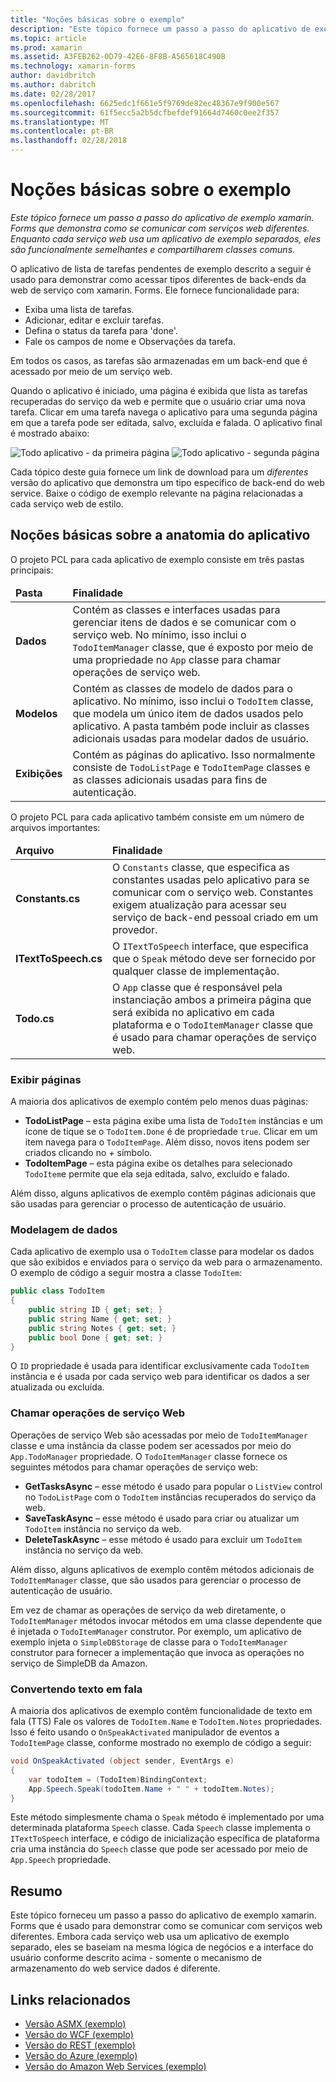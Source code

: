 ```yaml
---
title: "Noções básicas sobre o exemplo"
description: "Este tópico fornece um passo a passo do aplicativo de exemplo xamarin. Forms que demonstra como se comunicar com serviços web diferentes. Enquanto cada serviço web usa um aplicativo de exemplo separados, eles são funcionalmente semelhantes e compartilharem classes comuns."
ms.topic: article
ms.prod: xamarin
ms.assetid: A3FEB262-0D79-42E6-8F8B-A565618C490B
ms.technology: xamarin-forms
author: davidbritch
ms.author: dabritch
ms.date: 02/28/2017
ms.openlocfilehash: 6625edc1f661e5f9769de82ec48367e9f900e567
ms.sourcegitcommit: 61f5ecc5a2b5dcfbefdef91664d7460c0ee2f357
ms.translationtype: MT
ms.contentlocale: pt-BR
ms.lasthandoff: 02/28/2018
---
```

# <a name="understanding-the-sample"></a>Noções básicas sobre o exemplo

_Este tópico fornece um passo a passo do aplicativo de exemplo xamarin. Forms que demonstra como se comunicar com serviços web diferentes. Enquanto cada serviço web usa um aplicativo de exemplo separados, eles são funcionalmente semelhantes e compartilharem classes comuns._

O aplicativo de lista de tarefas pendentes de exemplo descrito a seguir é usado para demonstrar como acessar tipos diferentes de back-ends da web de serviço com xamarin. Forms. Ele fornece funcionalidade para:

- Exiba uma lista de tarefas.
- Adicionar, editar e excluir tarefas.
- Defina o status da tarefa para 'done'.
- Fale os campos de nome e Observações da tarefa.

Em todos os casos, as tarefas são armazenadas em um back-end que é acessado por meio de um serviço web.

Quando o aplicativo é iniciado, uma página é exibida que lista as tarefas recuperadas do serviço da web e permite que o usuário criar uma nova tarefa. Clicar em uma tarefa navega o aplicativo para uma segunda página em que a tarefa pode ser editada, salvo, excluída e falada. O aplicativo final é mostrado abaixo:

![](walkthrough-images/app-example-1.png "Todo aplicativo - da primeira página")
![](walkthrough-images/app-example-2.png "Todo aplicativo - segunda página")

Cada tópico deste guia fornece um link de download para um *diferentes* versão do aplicativo que demonstra um tipo específico de back-end do web service. Baixe o código de exemplo relevante na página relacionadas a cada serviço web de estilo.

## <a name="understanding-the-application-anatomy"></a>Noções básicas sobre a anatomia do aplicativo

O projeto PCL para cada aplicativo de exemplo consiste em três pastas principais:

<table>
    <thead>
        <tr><td><strong>Pasta</strong></td><td><strong>Finalidade</strong></td></tr>
    </thead>
    <tbody>
        <tr>
            <td><strong>Dados</strong></td>
                        <td>Contém as classes e interfaces usadas para gerenciar itens de dados e se comunicar com o serviço web. No mínimo, isso inclui o <code>TodoItemManager</code> classe, que é exposto por meio de uma propriedade no <code>App</code> classe para chamar operações de serviço web.</td>
        </tr>
        <tr>
            <td><strong>Modelos</strong></td>
                        <td>Contém as classes de modelo de dados para o aplicativo. No mínimo, isso inclui o <code>TodoItem</code> classe, que modela um único item de dados usados pelo aplicativo. A pasta também pode incluir as classes adicionais usadas para modelar dados de usuário.</td>
        </tr>
        <tr>
            <td><strong>Exibições</strong></td>
                        <td>Contém as páginas do aplicativo. Isso normalmente consiste de <code>TodoListPage</code> e <code>TodoItemPage</code> classes e as classes adicionais usadas para fins de autenticação.</td>
                </tr>
    </tbody>
</table>

O projeto PCL para cada aplicativo também consiste em um número de arquivos importantes:

<table>
    <thead>
      <tr><td><strong>Arquivo</strong></td><td><strong>Finalidade</strong></td></tr>
    <thead>
    <tbody>
        <tr>
            <td><strong>Constants.cs</strong></td>
            <td>O <code>Constants</code> classe, que especifica as constantes usadas pelo aplicativo para se comunicar com o serviço web. Constantes exigem atualização para acessar seu serviço de back-end pessoal criado em um provedor.
        </tr>
        <tr>
            <td><strong>ITextToSpeech.cs</strong></td>
            <td>O <code>ITextToSpeech</code> interface, que especifica que o <code>Speak</code> método deve ser fornecido por qualquer classe de implementação.</td>
        </tr>
        <tr>
          <td><strong>Todo.cs</strong></td>
          <td>O <code>App</code> classe que é responsável pela instanciação ambos a primeira página que será exibida no aplicativo em cada plataforma e o <code>TodoItemManager</code> classe que é usado para chamar operações de serviço web.</td>
        </tr>
    </tbody>
</table>

### <a name="viewing-pages"></a>Exibir páginas

A maioria dos aplicativos de exemplo contém pelo menos duas páginas:

- **TodoListPage** – esta página exibe uma lista de `TodoItem` instâncias e um ícone de tique se o `TodoItem.Done` é de propriedade `true`. Clicar em um item navega para o `TodoItemPage`. Além disso, novos itens podem ser criados clicando no  *+*  símbolo.
- **TodoItemPage** – esta página exibe os detalhes para selecionado `TodoItem`e permite que ela seja editada, salvo, excluído e falado.

Além disso, alguns aplicativos de exemplo contêm páginas adicionais que são usadas para gerenciar o processo de autenticação de usuário.

### <a name="modeling-the-data"></a>Modelagem de dados

Cada aplicativo de exemplo usa o `TodoItem` classe para modelar os dados que são exibidos e enviados para o serviço da web para o armazenamento. O exemplo de código a seguir mostra a classe `TodoItem`:

```csharp
public class TodoItem
{
    public string ID { get; set; }
    public string Name { get; set; }
    public string Notes { get; set; }
    public bool Done { get; set; }
}
```

O `ID` propriedade é usada para identificar exclusivamente cada `TodoItem` instância e é usada por cada serviço web para identificar os dados a ser atualizada ou excluída.

### <a name="invoking-web-service-operations"></a>Chamar operações de serviço Web

Operações de serviço Web são acessadas por meio de `TodoItemManager` classe e uma instância da classe podem ser acessados por meio do `App.TodoManager` propriedade. O `TodoItemManager` classe fornece os seguintes métodos para chamar operações de serviço web:

- **GetTasksAsync** – esse método é usado para popular o `ListView` control no `TodoListPage` com o `TodoItem` instâncias recuperados do serviço da web.
- **SaveTaskAsync** – esse método é usado para criar ou atualizar um `TodoItem` instância no serviço da web.
- **DeleteTaskAsync** – esse método é usado para excluir um `TodoItem` instância no serviço da web.

Além disso, alguns aplicativos de exemplo contêm métodos adicionais de `TodoItemManager` classe, que são usados para gerenciar o processo de autenticação de usuário.

Em vez de chamar as operações de serviço da web diretamente, o `TodoItemManager` métodos invocar métodos em uma classe dependente que é injetada o `TodoItemManager` construtor. Por exemplo, um aplicativo de exemplo injeta o `SimpleDBStorage` de classe para o `TodoItemManager` construtor para fornecer a implementação que invoca as operações no serviço de SimpleDB da Amazon.

### <a name="translating-text-to-speech"></a>Convertendo texto em fala

A maioria dos aplicativos de exemplo contêm funcionalidade de texto em fala (TTS) Fale os valores de `TodoItem.Name` e `TodoItem.Notes` propriedades. Isso é feito usando o `OnSpeakActivated` manipulador de eventos a `TodoItemPage` classe, conforme mostrado no exemplo de código a seguir:

```csharp
void OnSpeakActivated (object sender, EventArgs e)
{
    var todoItem = (TodoItem)BindingContext;
    App.Speech.Speak(todoItem.Name + " " + todoItem.Notes);
}
```

Este método simplesmente chama o `Speak` método é implementado por uma determinada plataforma `Speech` classe. Cada `Speech` classe implementa o `ITextToSpeech` interface, e código de inicialização específica de plataforma cria uma instância do `Speech` classe que pode ser acessado por meio de `App.Speech` propriedade.

## <a name="summary"></a>Resumo

Este tópico forneceu um passo a passo do aplicativo de exemplo xamarin. Forms que é usado para demonstrar como se comunicar com serviços web diferentes. Embora cada serviço web usa um aplicativo de exemplo separado, eles se baseiam na mesma lógica de negócios e a interface do usuário conforme descrito acima - somente o mecanismo de armazenamento do web service dados é diferente.


## <a name="related-links"></a>Links relacionados

- [Versão ASMX (exemplo)](https://developer.xamarin.com/samples/xamarin-forms/WebServices/TodoASMX)
- [Versão do WCF (exemplo)](https://developer.xamarin.com/samples/xamarin-forms/WebServices/TodoWCF)
- [Versão do REST (exemplo)](https://developer.xamarin.com/samples/xamarin-forms/WebServices/TodoREST)
- [Versão do Azure (exemplo)](https://developer.xamarin.com/samples/xamarin-forms/WebServices/TodoAzure)
- [Versão do Amazon Web Services (exemplo)](https://developer.xamarin.com/samples/xamarin-forms/WebServices/TodoAWS)
